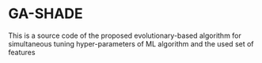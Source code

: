 # GA-SHADE
This is a source code of the proposed evolutionary-based algorithm for simultaneous tuning hyper-parameters of ML algorithm and the used set of features
